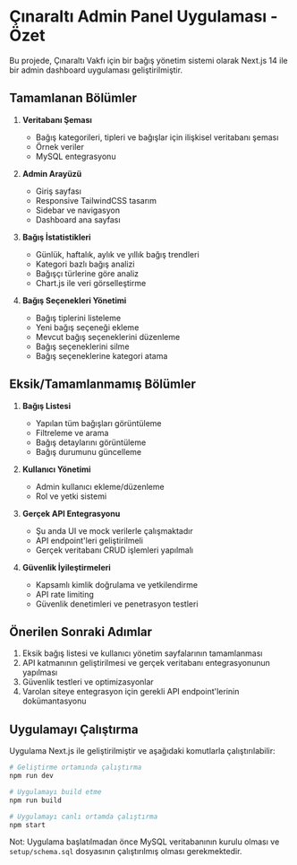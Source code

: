 # Çınaraltı Admin Panel Uygulaması - Özet

Bu projede, Çınaraltı Vakfı için bir bağış yönetim sistemi olarak Next.js 14 ile bir admin dashboard uygulaması geliştirilmiştir.

## Tamamlanan Bölümler

1. **Veritabanı Şeması**

   - Bağış kategorileri, tipleri ve bağışlar için ilişkisel veritabanı şeması
   - Örnek veriler
   - MySQL entegrasyonu

2. **Admin Arayüzü**

   - Giriş sayfası
   - Responsive TailwindCSS tasarım
   - Sidebar ve navigasyon
   - Dashboard ana sayfası

3. **Bağış İstatistikleri**

   - Günlük, haftalık, aylık ve yıllık bağış trendleri
   - Kategori bazlı bağış analizi
   - Bağışçı türlerine göre analiz
   - Chart.js ile veri görselleştirme

4. **Bağış Seçenekleri Yönetimi**
   - Bağış tiplerini listeleme
   - Yeni bağış seçeneği ekleme
   - Mevcut bağış seçeneklerini düzenleme
   - Bağış seçeneklerini silme
   - Bağış seçeneklerine kategori atama

## Eksik/Tamamlanmamış Bölümler

1. **Bağış Listesi**

   - Yapılan tüm bağışları görüntüleme
   - Filtreleme ve arama
   - Bağış detaylarını görüntüleme
   - Bağış durumunu güncelleme

2. **Kullanıcı Yönetimi**

   - Admin kullanıcı ekleme/düzenleme
   - Rol ve yetki sistemi

3. **Gerçek API Entegrasyonu**

   - Şu anda UI ve mock verilerle çalışmaktadır
   - API endpoint'leri geliştirilmeli
   - Gerçek veritabanı CRUD işlemleri yapılmalı

4. **Güvenlik İyileştirmeleri**
   - Kapsamlı kimlik doğrulama ve yetkilendirme
   - API rate limiting
   - Güvenlik denetimleri ve penetrasyon testleri

## Önerilen Sonraki Adımlar

1. Eksik bağış listesi ve kullanıcı yönetim sayfalarının tamamlanması
2. API katmanının geliştirilmesi ve gerçek veritabanı entegrasyonunun yapılması
3. Güvenlik testleri ve optimizasyonlar
4. Varolan siteye entegrasyon için gerekli API endpoint'lerinin dokümantasyonu

## Uygulamayı Çalıştırma

Uygulama Next.js ile geliştirilmiştir ve aşağıdaki komutlarla çalıştırılabilir:

```bash
# Geliştirme ortamında çalıştırma
npm run dev

# Uygulamayı build etme
npm run build

# Uygulamayı canlı ortamda çalıştırma
npm start
```

Not: Uygulama başlatılmadan önce MySQL veritabanının kurulu olması ve `setup/schema.sql` dosyasının çalıştırılmış olması gerekmektedir.
